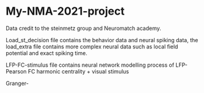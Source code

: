 # My-NMA-2021-project
Data credit to the steinmetz group and Neuromatch academy. 

Load_st_decision file contains the behavior data and neural spiking data, the load_extra file contains more complex neural data such as local field potential and exact spiking time. 

LFP-FC-stimulus file contains neural network modelling process of LFP-Pearson FC harmonic centrality + visual stimulus

Granger-
